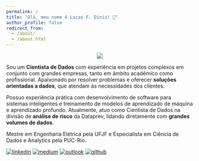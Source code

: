 ```yaml
---
permalink: /
title: "Olá, meu nome é Lucas F. Diniz! 👋"
author_profile: false
redirect_from: 
  - /about/
  - /about.html
---
```


<p align="center">
  <img src="/images/about-me-photo.png">
</p>

Sou um **Cientista de Dados** com experiência em projetos complexos em conjunto com grandes empresas, tanto em âmbito acadêmico como profissional. Apaixonado por resolver problemas e oferecer **soluções orientadas a dados**, que atendam às necessidades dos clientes.

Possuo experiência prática com desenvolvimento de software para sistemas inteligentes e treinamento de modelos de aprendizado de máquina e aprendizado profundo. Atualmente, atuo como Cientista de Dados na divisão de **análise de risco** da Dataprev, lidando diretamente com **grandes volumes de dados**.

Mestre em Engenharia Elétrica pela UFJF e Especialista em Ciência de Dados e Analytics pela PUC-Rio.

[![linkedin](/images/linkedin.png)][1]
[![medium](/images/medium.png)][2]
[![outlook](/images/outlook.png)][3]
[![github](/images/github.png)][4]

[1]: https://www.linkedin.com/in/lcfdiniz
[2]: https://medium.com/@lcfdiniz
[3]: mailto:lcfdiniz@outlook.com
[4]: https://github.com/lcfdiniz
